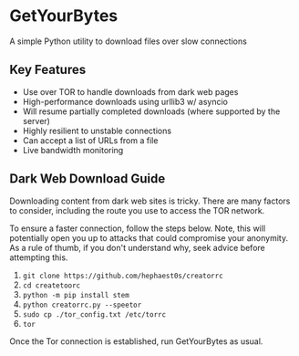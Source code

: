 # GetYourBytes
A simple Python utility to download files over slow connections

## Key Features

- Use over TOR to handle downloads from dark web pages
- High-performance downloads using urllib3 w/ asyncio
- Will resume partially completed downloads (where supported by the server)
- Highly resilient to unstable connections
- Can accept a list of URLs from a file
- Live bandwidth monitoring

## Dark Web Download Guide

Downloading content from dark web sites is tricky. There are many factors to consider, including the route you use to access the TOR network.

To ensure a faster connection, follow the steps below. Note, this will potentially open you up to attacks that could compromise your anonymity. As a rule of thumb, if you don't understand why, seek advice before attempting this.

1. `git clone https://github.com/hephaest0s/creatorrc`
2. `cd createtoorc`
3. `python -m pip install stem`
4. `python creatorrc.py --speetor`
5. `sudo cp ./tor_config.txt /etc/torrc`
6. `tor`

Once the Tor connection is established, run GetYourBytes as usual.
